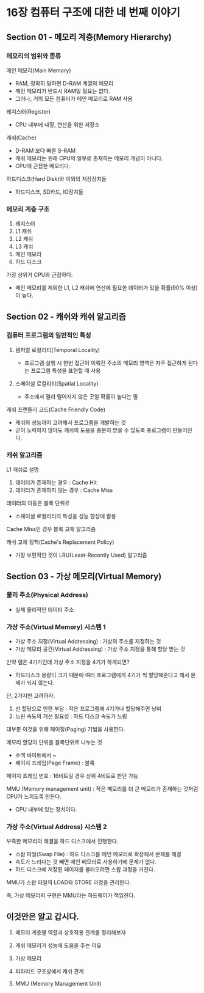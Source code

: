 # 16장 컴퓨터 구조에 대한 네 번째 이야기

## Section 01 - 메모리 계층(Memory Hierarchy)
### 메모리의 범위와 종류

메인 메모리(Main Memory)
* RAM, 정확히 말하면 D-RAM 계열의 메모리
* 메인 메모리가 반드시 RAM일 필요는 없다.
* 그러나, 거의 모든 컴퓨터가 메인 메모리로 RAM 사용

레지스터(Register)
* CPU 내부에 내장, 연산을 위한 저장소

캐쉬(Cache)
* D-RAM 보다 빠른 S-RAM
* 캐쉬 메모리는 원래 CPU의 일부로 존재하는 메모리 개념이 아니다.
* CPU에 근접한 메모리다.

하드디스크(Hard Disk)와 이외의 저장장치들
* 하드디스크, SD카드, IO장치들

### 메모리 계층 구조
1. 레지스터
2. L1 캐쉬
3. L2 캐쉬
4. L3 캐쉬
5. 메인 메모리
6. 하드 디스크

가장 상위가 CPU와 근접하다.
* 메인 메모리를 제외한 L1, L2 캐쉬에 연산에 필요한 데이터가 있을 확률(90% 이상)이 높다.

## Section 02 - 캐쉬와 캐쉬 알고리즘
### 컴퓨터 프로그램의 일반적인 특성
1. 템퍼럴 로컬리티(Temporal Locality)
   * 프로그램 실행 시 한번 접근이 이뤄진 주소의 메모리 영역은 자주 접근하게 된다는 프로그램 특성을 표현할 때 사용

2. 스페이셜 로컬리티(Spatial Locality)
   * 주소에서 멀리 떨어지지 않은 곳일 확률이 높다는 말

캐쉬 프랜들리 코드(Cache Friendly Code)
* 캐쉬의 성능까지 고려해서 프로그램을 개발하는 것
* 굳이 노력하지 않아도 캐쉬의 도움을 충분히 받을 수 있도록 프로그램이 만들어진다.


### 캐쉬 알고리즘
L1 캐쉬로 설명
1. 데이터가 존재하는 경우 : Cache Hit
2. 데이터가 존재하지 않는 경우 : Cache Miss

데이터의 이동은 블록 단위로
* 스페이셜 로컬리티의 특성을 성능 향상에 활용

Cache Miss인 경우 블록 교체 알고리즘

캐쉬 교체 정책(Cache's Replacement Policy)
* 가장 보편적인 것이 LRU(Least-Recently Used) 알고리즘

## Section 03 - 가상 메모리(Virtual Memory)
### 물리 주소(Physical Address)
* 실제 물리적인 데이터 주소

### 가상 주소(Virtual Memory) 시스템 1
* 가상 주소 지정(Virtual Addressing) : 가상의 주소를 지정하는 것
* 가상 메모리 공간(Virtual Addressing) : 가상 주소 지정을 통해 할당 받는 것

만약 램은 4기가인데 가상 주소 지정을 4기가 하게되면?
* 하드디스크 용량이 크기 때문에 여러 프로그램에게 4기가 씩 할당해준다고 해서 문제가 되지 않는다.

단, 2가지만 고려하자.
1. 선 할당으로 인한 부담 : 작은 프로그램에 4기가나 할당해주면 낭비
2. 느린 속도의 개선 필요성 : 하드 디스크 속도가 느림

대부분 이것을 위해 페이징(Paging) 기법을 사용한다.

메모리 할당의 단위를 블록단위로 나누는 것
* 수백 바이트에서 ~
* 페이지 프레임(Page Frame) : 블록

페이지 프레임 번호 : 16비트일 경우 상위 4비트로 판단 가능

MMU (Memory management unit) : 작은 메모리를 더 큰 메모리가 존재하는 것처럼 CPU가 느끼도록 만든다.
* CPU 내부에 있는 장치이다.

### 가상 주소(Virtual Address) 시스템 2
부족한 메모리의 해결을 하드 디스크에서 진행한다.
* 스왑 파일(Swap File) : 하드 디스크를 메인 메모리로 확장해서 문제를 해결
* 속도가 느리다는 것 빼면 메인 메모리로 사용하기에 문제가 없다.
* 하드 디스크에 저장된 페이지를 불러오려면 스왑 과정을 거친다.

MMU가 스왑 파일의 LOAD와 STORE 과정을 관리한다.


즉, 가상 메모리의 구현은 MMU라는 하드웨어가 책임진다.

## 이것만은 알고 갑시다.
1. 메모리 계층별 역할과 상호작용 관계를 정리해보자

2. 캐쉬 메모리가 성능에 도움을 주는 이유
3. 가상 메모리
4. 피라미드 구조상에서 캐쉬 관계
5. MMU (Memory Management Unit)